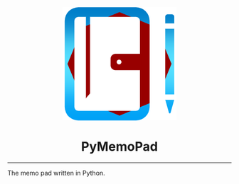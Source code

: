 <div align="center">
<img src="PyMemoPad.png" alt="PyMemoPad">
<h1>PyMemoPad</h1>
</div>

- - -
The memo pad written in Python.
